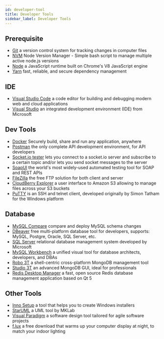 ```yaml
---
id: developer-tool
title: Developer Tools
sidebar_label: Developer Tools
---
```


## Prerequisite

- [Git](https://git-scm.com/) a version control system for tracking changes in computer files
- [NVM](https://github.com/nvm-sh/nvm) Node Version Manager - Simple bash script to manage multiple active node.js versions
- [Node](https://nodejs.org/en/) a JavaScript runtime built on Chrome's V8 JavaScript engine
- [Yarn](https://yarnpkg.com/en/) fast, reliable, and secure dependency management

## IDE

- [Visual Studio Code](https://code.visualstudio.com/) a code editor for building and debugging modern web and cloud applications
- [Visual Studio](https://www.visualstudio.com/downloads/) an integrated development environment (IDE) from Microsoft

## Dev Tools

- [Docker](https://www.docker.com/) Securely build, share and run any application, anywhere
- [Postman](https://www.getpostman.com/) the only complete API development environment, for API developers
- [Socket.io tester](https://electronjs.org/apps/socket-io-tester) lets you connect to a socket.io server and subscribe to a certain topic and/or lets you send socket messages to the server
- [SoapUI](https://www.soapui.org/downloads/soapui.html) the world's most widely-used automated testing tool for SOAP and REST APIs
- [FileZilla](https://filezilla-project.org/) the free FTP solution for both client and server
- [CloudBerry Explorer](https://www.cloudberrylab.com/explorer.aspx) a user interface to Amazon S3 allowing to manage files across your S3 buckets
- [PuTTY](https://www.putty.org/) is an SSH and telnet client, developed originally by Simon Tatham for the Windows platform

## Database

- [MySQL Compare](https://www.red-gate.com/products/mysql/mysql-compare/) compare and deploy MySQL schema changes
- [DBeaver](https://dbeaver.io/download/) free multi-platform database tool for developers, supports: MySQL, Postgre, Oracle, SQL Server, etc.
- [SQL Server](https://www.microsoft.com/en-us/sql-server/sql-server-downloads) relational database management system developed by Microsoft
- [MySQL Workbench](https://www.mysql.com/products/workbench/) a unified visual tool for database architects, developers, and DBAs
- [Robo 3T](https://robomongo.org) a shell-centric cross-platform MongoDB management tool
- [Studio 3T](https://studio3t.com/) an advanced MongoDB GUI, ideal for professionals
- [Redis Desktop Manager](https://redisdesktop.com/) a fast, open source Redis database management application based on Qt 5

## Other Tools

- [Inno Setup](http://www.jrsoftware.org/isinfo.php) a tool that helps you to create Windows installers
- [StarUML](https://sourceforge.net/projects/staruml/files/staruml/5.0/) a UML tool by MKLab
- [Visual Paradigm](https://www.visual-paradigm.com/download/community.jsp) a software design tool tailored for agile software projects
- [f.lux](https://justgetflux.com/) a free download that warms up your computer display at night, to match your indoor lighting
